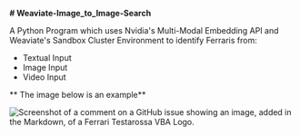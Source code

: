 **# Weaviate-Image_to_Image-Search**

A Python Program which uses Nvidia's Multi-Modal Embedding API and Weaviate's Sandbox Cluster Environment to identify Ferraris from:
- Textual Input
- Image Input
- Video Input

**  The image below is an example**

![Screenshot of a comment on a GitHub issue showing an image, added in the Markdown, of a Ferrari Testarossa VBA Logo.](https://dmarge.com/wp-content/uploads/2013/11/Ferrari-250-GTO-1.jpg)



 

